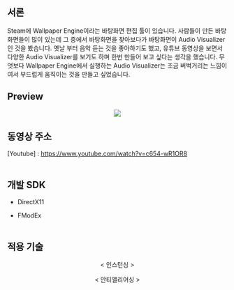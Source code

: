 ## 서론

Steam에 Wallpaper Engine이라는 바탕화면 편집 툴이 있습니다.
사람들이 만든 바탕화면들이 많이 있는데 그 중에서 바탕화면을 찾아보다가 
바탕화면이 Audio Visualizer인 것을 봤습니다.
옛날 부터 음악 듣는 것을 좋아하기도 했고, 유튜브 동영상을 보면서 다양한 Audio Visualizer를 보기도 하며 한번 만들어 보고 싶다는 생각을 했습니다.
무엇보다 Wallpaper Engine에서 실행하는 Audio Visualizer는 조금 버벅거리는 느낌이여서 부드럽게 움직이는 것을 만들고 싶었습니다.

## Preview

<p align="center">
  <img src="https://postfiles.pstatic.net/MjAyMDA4MDNfMjQ0/MDAxNTk2NDA0Njk4MzUz.wDCxv_0FhLWwdTqlknG6rcx2b1xAB3kT5PWQHAJVl8og.65SPWMH1Mx4Ba8UIHs0Ck-Fv-q77Ot4LAiGqGXPGNUog.GIF.ashi0/ezgif-4-5e0391c06286.gif?type=w966">

## 동영상 주소

[Youtube] : https://www.youtube.com/watch?v=c654-wR1OR8
<br><br/>

## 개발 SDK

* DirectX11

* FModEx
<br><br/>

## 적용 기술

</p> <div align="center"> < 인스턴싱 > </div>
  
</p> <div align="center"> < 안티앨리어싱 > </div>
